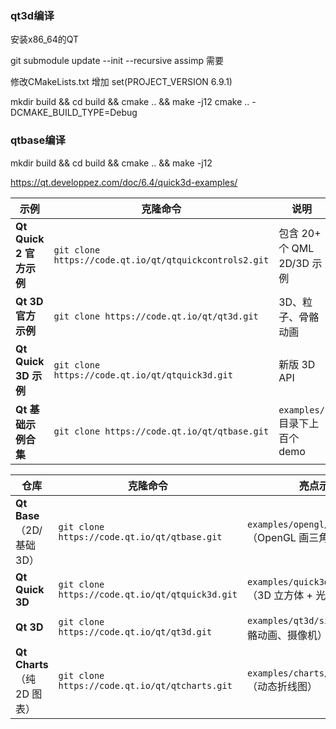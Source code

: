 
### qt3d编译
安装x86_64的QT

git submodule update --init --recursive assimp 需要

修改CMakeLists.txt 增加 set(PROJECT_VERSION 6.9.1)

mkdir build && cd build && cmake .. && make -j12
cmake .. -DCMAKE_BUILD_TYPE=Debug
### qtbase编译
mkdir build && cd build && cmake .. && make -j12

https://qt.developpez.com/doc/6.4/quick3d-examples/

| 示例                  | 克隆命令                                                   | 说明                      |
| ------------------- | ------------------------------------------------------ | ----------------------- |
| **Qt Quick 2 官方示例** | `git clone https://code.qt.io/qt/qtquickcontrols2.git` | 包含 20+ 个 QML 2D/3D 示例   |
| **Qt 3D 官方示例**      | `git clone https://code.qt.io/qt/qt3d.git`             | 3D、粒子、骨骼动画              |
| **Qt Quick 3D 示例**  | `git clone https://code.qt.io/qt/qtquick3d.git`        | 新版 3D API               |
| **Qt 基础示例合集**       | `git clone https://code.qt.io/qt/qtbase.git`           | `examples/` 目录下上百个 demo |


| 仓库                     | 克隆命令                                            | 亮点示例                                        | 难度  |
| ---------------------- | ----------------------------------------------- | ------------------------------------------- | --- |
| **Qt Base**（2D/基础 3D）  | `git clone https://code.qt.io/qt/qtbase.git`    | `examples/opengl/hellowindow`（OpenGL 画三角形）  | ★   |
| **Qt Quick 3D**        | `git clone https://code.qt.io/qt/qtquick3d.git` | `examples/quick3d/basicshapes`（3D 立方体 + 光照） | ★★  |
| **Qt 3D**              | `git clone https://code.qt.io/qt/qt3d.git`      | `examples/qt3d/simple-cpp`（骨骼动画、摄像机）        | ★★★ |
| **Qt Charts**（纯 2D 图表） | `git clone https://code.qt.io/qt/qtcharts.git`  | `examples/charts/linechart`（动态折线图）          | ★   |
